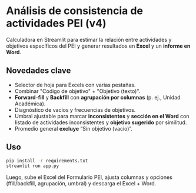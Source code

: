 
# Análisis de consistencia de actividades PEI (v4)

Calculadora en Streamlit para estimar la relación entre actividades y objetivos específicos del PEI y generar resultados en **Excel** y un **informe en Word**.

## Novedades clave
- Selector de hoja para Excels con varias pestañas.
- Combinar "Código de objetivo" + "Objetivo (texto)".
- **Forward-fill** y **Backfill** con **agrupación por columnas** (p. ej., Unidad Académica).
- Diagnóstico de vacíos y frecuencias de objetivos.
- Umbral ajustable para marcar **inconsistentes** y **sección en el Word** con listado de actividades inconsistentes y **objetivo sugerido** por similitud.
- Promedio general **excluye** “Sin objetivo (vacío)”.

## Uso
```bash
pip install -r requirements.txt
streamlit run app.py
```

Luego, sube el Excel del Formulario PEI, ajusta columnas y opciones (ffill/backfill, agrupación, umbral) y descarga el Excel + Word.
